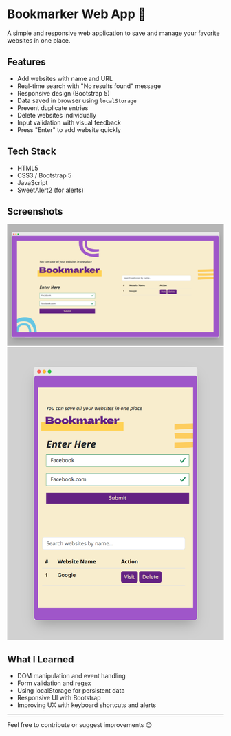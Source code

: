 # Bookmarker Web App 🚀

A simple and responsive web application to save and manage your favorite websites in one place.

##  Features

-  Add websites with name and URL
-  Real-time search with "No results found" message
-  Responsive design (Bootstrap 5)
-  Data saved in browser using `localStorage`
-  Prevent duplicate entries
-  Delete websites individually
-  Input validation with visual feedback
-  Press "Enter" to add website quickly

##  Tech Stack

- HTML5
- CSS3 / Bootstrap 5
- JavaScript
- SweetAlert2 (for alerts)

##  Screenshots

![screenshot](images/screenshot.png)
![screenshot](images/screenshot-responisve.png)

##  What I Learned

- DOM manipulation and event handling
- Form validation and regex
- Using localStorage for persistent data
- Responsive UI with Bootstrap
- Improving UX with keyboard shortcuts and alerts


---

Feel free to contribute or suggest improvements 😊
